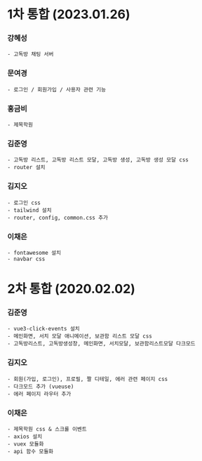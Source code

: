 # 1차 통합 (2023.01.26)

### 강혜성
    - 고독방 채팅 서버 

### 문여경
    - 로그인 / 회원가입 / 사용자 관련 기능

### 홍금비
    - 제목학원 

### 김준영
    - 고독방 리스트, 고독방 리스트 모달, 고독방 생성, 고독방 생성 모달 css
    - router 설치

### 김지오
    - 로그인 css
    - tailwind 설치
    - router, config, common.css 추가

### 이채은
    - fontawesome 설치
    - navbar css

# 2차 통합 (2020.02.02)

### 김준영
    - vue3-click-events 설치
    - 메인화면, 서치 모달 애니메이션, 보관함 리스트 모달 css
    - 고독방리스트, 고독방생성창, 메인화면, 서치모달, 보관함리스트모달 다크모드
### 김지오
    - 회원(가입, 로그인), 프로필, 짤 디테일, 에러 관련 페이지 css
    - 다크모드 추가 (vueuse)
    - 에러 페이지 라우터 추가
### 이채은
    - 제목학원 css & 스크롤 이벤트
    - axios 설치
    - vuex 모듈화
    - api 함수 모듈화

